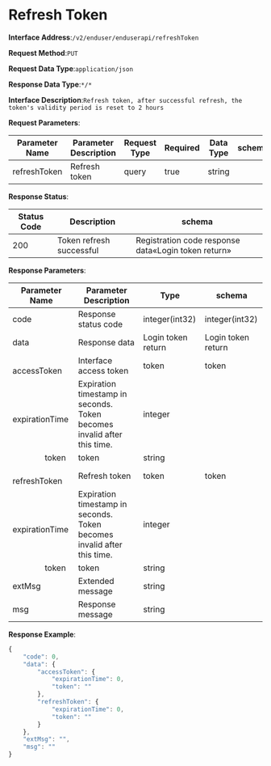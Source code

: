 # Refresh Token


**Interface Address**:`/v2/enduser/enduserapi/refreshToken`


**Request Method**:`PUT`


**Request Data Type**:`application/json`


**Response Data Type**:`*/*`


**Interface Description**:`Refresh token, after successful refresh, the token's validity period is reset to 2 hours`


**Request Parameters**:


| Parameter Name | Parameter Description | Request Type | Required | Data Type | schema |
| -------------- | --------------------- | ------------ | -------- | --------- | ------ |
| refreshToken   | Refresh token         | query        | true     | string    |        |


**Response Status**:


| Status Code | Description            | schema                                      |
| ----------- | ---------------------- | ------------------------------------------- |
| 200         | Token refresh successful | Registration code response data«Login token return» |


**Response Parameters**:


| Parameter Name                         | Parameter Description                                        | Type             | schema           |
| -------------------------------------- | ------------------------------------------------------------ | ---------------- | ---------------- |
| code                                   | Response status code                                         | integer(int32)   | integer(int32)   |
| data                                   | Response data                                                | Login token return | Login token return |
| &emsp;&emsp;accessToken                | Interface access token                                       | token            | token            |
| &emsp;&emsp;&emsp;&emsp;expirationTime | Expiration timestamp in seconds. Token becomes invalid after this time. | integer          |                  |
| &emsp;&emsp;&emsp;&emsp;token          | token                                                        | string           |                  |
| &emsp;&emsp;refreshToken               | Refresh token                                                | token            | token            |
| &emsp;&emsp;&emsp;&emsp;expirationTime | Expiration timestamp in seconds. Token becomes invalid after this time. | integer          |                  |
| &emsp;&emsp;&emsp;&emsp;token          | token                                                        | string           |                  |
| extMsg                                 | Extended message                                             | string           |                  |
| msg                                    | Response message                                             | string           |                  |


**Response Example**:
```javascript
{
	"code": 0,
	"data": {
		"accessToken": {
			"expirationTime": 0,
			"token": ""
		},
		"refreshToken": {
			"expirationTime": 0,
			"token": ""
		}
	},
	"extMsg": "",
	"msg": ""
}
```